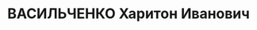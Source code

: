 ---
title: ВАСИЛЬЧЕНКО Харитон Иванович
description: 'Род. в 1900, Акмолинская обл., украинец. Проживал: г. Рубцовск. Директор
  техникума механизации сельского хозяйства

  Арестован 03.02.1937. Обв. по ст. 58-7, 8, 11 УК. Приговор: ВК ВС СССР, 30.10.1937
  – ВМН. Расстрелян 30.10.1937, в г. Новосибирске.

  Реабилитирован Военной прокуратурой СибВО 30.05.2003'
---